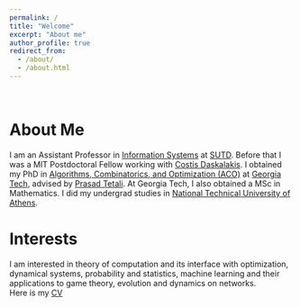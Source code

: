 ```yaml
---
permalink: /
title: "Welcome"
excerpt: "About me"
author_profile: true
redirect_from: 
  - /about/
  - /about.html
---
```

<br/>

About Me
======
I am an Assistant Professor in [Information Systems](https://istd.sutd.edu.sg/) at [SUTD](https://www.sutd.edu.sg/). Before that I was a MIT Postdoctoral Fellow working with [Costis Daskalakis](http://people.csail.mit.edu/costis/). I obtained my PhD in [Algorithms, Combinatorics, and Optimization (ACO)](https://www.aco.gatech.edu/) at [Georgia Tech](https://www.gatech.edu/), advised by [Prasad Tetali](http://people.math.gatech.edu/~tetali/). At Georgia Tech, I also obtained a MSc in Mathematics. I did my undergrad studies in [National Technical University of Athens](https://www.ntua.gr/en/). 

Interests
======
I am interested in theory of computation and its interface with optimization, dynamical systems, probability and statistics, machine learning and their applications to game theory, evolution and dynamics on networks. <br/>
Here is my [CV](https://panageasj.github.io/files/cv.pdf)
